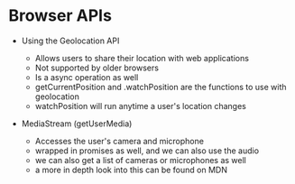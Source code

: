 # Browser APIs

- Using the Geolocation API
    - Allows users to share their location with web applications
    - Not supported by older browsers
    - Is a async operation as well
    - getCurrentPosition and .watchPosition are the functions to use with geolocation
    - watchPosition will run anytime a user's location changes

- MediaStream (getUserMedia)
    - Accesses the user's camera and microphone
    - wrapped in promises as well, and we can also use the audio
    - we can also get a list of cameras or microphones as well
    - a more in depth look into this can be found on MDN